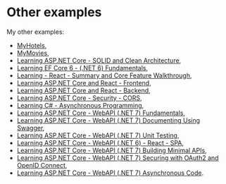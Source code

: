 # Other examples

My other examples:

- [MyHotels](https://github.com/sswietoniowski/work-codecool-csharp-webapi-MyHotels),
- [MyMovies](https://github.com/sswietoniowski/work-codecool-csharp-httpclient-MyMovies),
- [Learning ASP.NET Core - SOLID and Clean Architecture](https://github.com/sswietoniowski/learning-aspnetcore-solid-and-clean-architecture),
- [Learning EF Core 6 - (.NET 6) Fundamentals](https://github.com/sswietoniowski/learning-efcore-6-fundamentals),
- [Learning - React - Summary and Core Feature Walkthrough](https://github.com/sswietoniowski/learning-react-summary-and-core-feature-walkthrough),
- [Learning ASP.NET Core and React - Frontend](https://github.com/sswietoniowski/learning-aspnetcore-react-frontend-react-app),
- [Learning ASP.NET Core and React - Backend](https://github.com/sswietoniowski/learning-aspnetcore-react-backend-web-api),
- [Learning ASP.NET Core - Security - CORS](https://github.com/sswietoniowski/learning-aspnetcore-security-cors),
- [Learning C# - Asynchronous Programming](https://github.com/sswietoniowski/learning-csharp-asynchronous-programming),
- [Learning ASP.NET Core - WebAPI (.NET 7) Fundamentals](https://github.com/sswietoniowski/learning-aspnetcore-webapi-7-fundamentals),
- [Learning ASP.NET Core - WebAPI (.NET 7) Documenting Using Swagger](https://github.com/sswietoniowski/learning-aspnetcore-webapi-7-documenting-using-swagger),
- [Learning ASP.NET Core - WebAPI (.NET 7) Unit Testing](https://github.com/sswietoniowski/learning-aspnetcore-webapi-7-unit-testing),
- [Learning ASP.NET Core - WebAPI (.NET 6) - React - SPA](https://github.com/sswietoniowski/learning-aspnetcore-webapi-6-react-spa),
- [Learning ASP.NET Core - WebAPI (.NET 7) Building Minimal APIs](https://github.com/sswietoniowski/learning-aspnetcore-webapi-7-building-minimal-apis),
- [Learning ASP.NET Core - WebAPI (.NET 7) Securing with OAuth2 and OpenID Connect](https://github.com/sswietoniowski/learning-aspnetcore-webapi-7-securing-with-oauth2-and-openid-connect),
- [Learning ASP.NET Core - WebAPI (.NET 7) Asynchronous Code](https://github.com/sswietoniowski/learning-aspnetcore-webapi-7-asynchronous-code).
